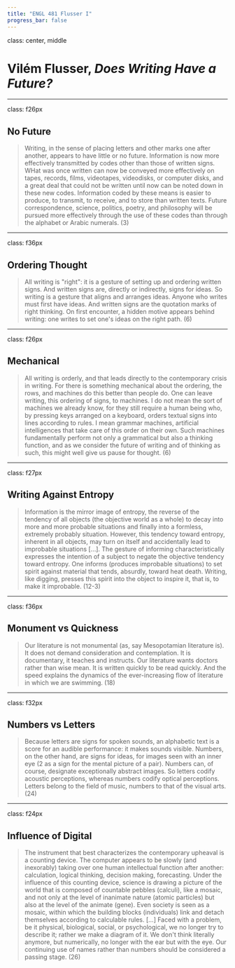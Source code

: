 ```yaml
---
title: "ENGL 481 Flusser I"
progress_bar: false
---
```

class: center, middle

# Vilém Flusser, *Does Writing Have a Future?*
---
class: f26px
## No Future

> Writing, in the sense of placing letters and other marks one after another, appears to have little or no future. Information is now more effectively transmitted by codes other than those of written signs. WHat was once written can now be conveyed more effectively on tapes, records, films, videotapes, videodisks, or computer disks, and a great deal that could not be written until now can be noted down in these new codes. Information coded by these means is easier to produce, to transmit, to receive, and to store than written texts. Future correspondence, science, politics, poetry, and philosophy will be pursued more effectively through the use of these codes than through the alphabet or Arabic numerals. (3)

---
class: f36px
## Ordering Thought

> All writing is "right": it is a gesture of setting up and ordering written signs. And written signs are, directly or indirectly, signs for ideas. So writing is a gesture that aligns and arranges ideas. Anyone who writes must first have ideas. And written signs are the quotation marks of right thinking. On first encounter, a hidden motive appears behind writing: one writes to set one's ideas on the right path. (6)

---
class: f26px
## Mechanical

> All writing is orderly, and that leads directly to the contemporary crisis in writing. For there is something mechanical about the ordering, the rows, and machines do this better than people do. One can leave writing, this ordering of signs, to machines. I do not mean the sort of machines we already know, for they still require a human being who, by pressing keys arranged on a keyboard, orders textual signs into lines according to rules. I mean grammar machines, artificial intelligences that take care of this order on their own. Such machines fundamentally perform not only a grammatical but also a thinking function, and as we consider the future of writing and of thinking as such, this might well give us pause for thought. (6)

---
class: f27px
## Writing Against Entropy

> Information is the mirror image of entropy, the reverse of the tendency of all objects (the objective world as a whole) to decay into more and more probable situations and finally into a formless, extremely probably situation. However, this tendency toward entropy, inherent in all objects, may turn on itself and accidentally lead to improbable situations […]. The gesture of informing characteristically expresses the intention of a subject to negate the objective tendency toward entropy. One informs (produces improbable situations) to set spirit against material that tends, absurdly, toward heat death. Writing, like digging, presses this spirit into the object to inspire it, that is, to make it improbable. (12-3)

---
class: f36px
## Monument vs Quickness

> Our literature is not monumental (as, say Mesopotamian literature is). It does not demand consideration and contemplation. It is documentary, it teaches and instructs. Our literature wants doctors rather than wise mean. It is written quickly to be read quickly. And the speed explains the dynamics of the ever-increasing flow of literature in which we are swimming. (18)

---
class: f32px
## Numbers vs Letters

> Because letters are signs for spoken sounds, an alphabetic text is a score for an audible performance: it makes sounds visible. Numbers, on the other hand, are signs for ideas, for images seen with an inner eye (2 as a sign for the mental picture of a pair). Numbers can, of course, designate exceptionally abstract images. So letters codify acoustic perceptions, whereas numbers codify optical perceptions. Letters belong to the field of music, numbers to that of the visual arts. (24)

---
class: f24px
## Influence of Digital

> The instrument that best characterizes the contemporary upheaval is a counting device. The computer appears to be slowly (and inexorably) taking over one human intellectual function after another: calculation, logical thinking, decision making, forecasting. Under the influence of this counting device, science is drawing a picture of the world that is composed of countable pebbles (calculi), like a mosaic, and not only at the level of inanimate nature (atomic particles) but also at the level of the animate (gene). Even society is seen as a mosaic, within which the building blocks (individuals) link and detach themselves according to calculable rules. […] Faced with a problem, be it physical, biological, social, or psychological, we no longer try to describe it; rather we make a diagram of it. We don't think literally anymore, but numerically, no longer with the ear but with the eye. Our continuing use of names rather than numbers should be considered a passing stage. (26)